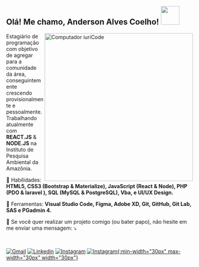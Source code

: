 <h2> Olá! Me chamo, Anderson Alves Coelho! <img src="https://dkrn4sk0rn31v.cloudfront.net/2018/05/29070459/pixelart-octocat.gif" width="50"></h2>

<img src="https://media0.giphy.com/media/gUNA7QH4AeLde/giphy.gif" min-width="400px" max-width="400px" width="400px" align="right" alt="Computador iuriCode">
<p align="left"> 
  Estagiário de programação com objetivo de agregar para a comunidade da área, conseguintemente crescendo provisionalmente e pessoalmente. Trabalhando atualmente com <strong>REACT.JS</strong> & <strong>NODE.JS</strong> na Instituto de Pesquisa Ambiental da Amazônia.
</p>

<p align="left">
  💎 Habilidades: <strong>HTML5, CSS3 (Bootstrap &  Materialize), JavaScript (React & Node), PHP (PDO & laravel ), SQL (MySQL & PostgreSQL),  Vba, e UI/UX Design.</strong>
</p>

<p align="left">
  🔨 Ferramentas: <strong>Visual Studio Code, Figma, Adobe XD, Git, GitHub, Git Lab, SAS e PGadmin 4.</strong>
</p>

<p align="left">
  💌 Se você quer realizar um projeto comigo (ou bater papo), não hesite em me enviar uma mensagem: ⤵️
</p>
<br/>
<p align="left">
 
 [![Gmail](https://img.shields.io/badge/gmail-%23D14836.svg?&style=for-the-badge&logo=gmail&logoColor=white)](mailto:a0a0coelho0@gmailcom)
[![Linkedin](https://img.shields.io/badge/linkedin-%230077B5.svg?&style=for-the-badge&logo=linkedin&logoColor=white)](https://www.linkedin.com/in/anderson-alves-coelho)
 [![Instagram](https://img.shields.io/badge/instagram-%23E4405F.svg?&style=for-the-badge&logo=instagram&logoColor=white)](https://www.instagram.com/_anderson_alves/)
 [![Instagram](https://image.flaticon.com/icons/png/512/2111/2111370.png){:min-width="30px" max-width="30px" width="30px"}](https://discord.gg/dvqds5Re)

</p>  
